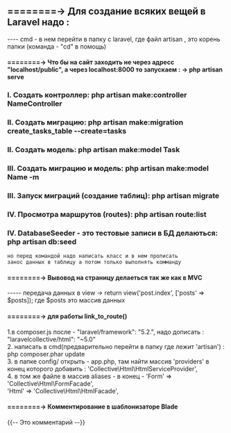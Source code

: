 
## ========-> Для создание всяких вещей в Laravel надо :      
---- cmd - в нем перейти в папку с laravel, где файл artisan , это корень папки (команда - "cd" в помощь)      


#### ========-> Что бы на сайт заходить не через адресс "localhost/public", а через localhost:8000 то запускаем : -> php artisan serve     


### I.   Создать контроллер:                       php artisan make:controller NameController
### II.  Создать миграцию:                         php artisan make:migration create_tasks_table --create=tasks     
### II.  Создать модель:                           php artisan make:model Task  
### III.  Создать миграцию и модель:               php artisan make:model Name -m     
### III. Запуск миграций (создание таблиц):        php artisan migrate
### IV.  Просмотра маршрутов (routes):             php artisan route:list
### IV.  DatabaseSeeder - это тестовые записи в БД делаються:   php artisan db:seed      
    но перед командой надо написать класс и в нем прописать     
    занос данных в таблицу а потом только выполнять комманду       


#### ========-> Вывовод на страницу делаеться так же как в MVC
----- передача данных в view -> return view('post.index', ['posts' => $posts]); где $posts это массив данных


#### ========-> для работы link_to_route()      
1.в composer.js после - "laravel/framework": "5.2.", надо дописать :   "laravelcollective/html": "~5.0"    
2. написать в cmd(предварительно перейти в папку где лежит 'artisan') : php composer.phar update    
3. в папке config/ открыть - app.php, там найти массив 'providers'  в конец которого добавить :     'Collective\Html\HtmlServiceProvider',    
4. в том же файле в массив aliases - в конец - 'Form' => 'Collective\Html\FormFacade',     
                                              'Html' => 'Collective\Html\HtmlFacade',         


#### ========-> Комментирование в шаблонизаторe Blade
{{-- Это комментарий --}}                                                               
